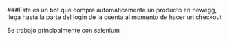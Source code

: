 ###Este es un bot que compra automaticamente un producto en newegg, llega hasta la parte del login de la cuenta al momento de hacer un checkout

Se trabajo principalmente con selenium